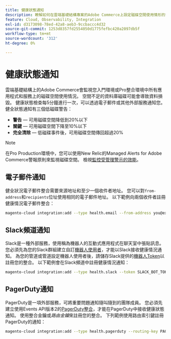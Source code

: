 ```yaml
---
title: 健康狀態通知
description: 瞭解如何在雲端基礎結構專案的Adobe Commerce上設定磁碟空間使用情形的Slack、電子郵件和尋呼通知。
feature: Cloud, Observability, Integration
exl-id: d3173098-78ed-42a8-aeb3-9ccbaccc4d32
source-git-commit: 1253d8357fd2554050d1775fefbc420a2097db5f
workflow-type: tm+mt
source-wordcount: '312'
ht-degree: 0%

---
```


# 健康狀態通知

雲端基礎結構上的Adobe Commerce會監視您入門環境或Pro整合環境中所有應用程式和服務上的磁碟空間使用情況。 空間不足的資料庫磁碟可能會導致資料損毀。 健康狀態檢查每5分鐘進行一次，可以透過電子郵件或其他外部服務通知您。 健全狀態通知有三個低磁碟警告：

- **警告** — 可用磁碟空間降低到20%以下
- **關鍵** — 可用磁碟空間下降至10%以下
- **完全清除** — 低磁碟事件後，可用磁碟空間傳回超過20%

>[!NOTE]
>
>在Pro Production環境中，您可以使用New Relic的Managed Alerts for Adobe Commerce警報原則來監視磁碟空間。 檢視[監控受管理警示的效能](../monitor/investigate-performance.md#monitor-performance-with-managed-alerts)。

## 電子郵件通知

健全狀況電子郵件整合需要來源地址和至少一個收件者地址。 您可以對`from-address`和`recipients`位址使用相同的電子郵件地址。 以下範例向兩個收件者註冊健康情況電子郵件整合：

```bash
magento-cloud integration:add --type health.email --from-address you@example.com --recipients them@example.com --recipients others@example.com
```

## Slack頻道通知

Slack是一種外部服務，使用稱為機器人的互動式應用程式在聊天室中張貼訊息。 您必須先為您的Slack群組建立自訂[機器人使用者](https://api.slack.com/bot-users)，才能以Slack接收健康情況通知。 為您的管道或管道設定機器人使用者後，請儲存Slack提供的[機器人Token](https://api.slack.com/docs/token-types#bot)以註冊您的整合。 以下範例會在Slack頻道中註冊健康情況通知：

```bash
magento-cloud integration:add --type health.slack --token SLACK_BOT_TOKEN --channel '#slack-channel-name'
```

## PagerDuty通知

PagerDuty是一項外部服務，可將重要問題通知隨叫隨到的團隊成員。 您必須先建立使用Events API版本2的[PagerDuty整合](https://developer.pagerduty.com/v2/docs/integrating)，才能在PagerDuty中接收健康狀態通知。 使用整合金鑰或&#x200B;_路由金鑰_&#x200B;來註冊您的整合。 下列範例使用路由索引鍵註冊PagerDuty的通知：

```bash
magento-cloud integration:add --type health.pagerduty --routing-key PAGERDUTY_ROUTING_KEY
```
